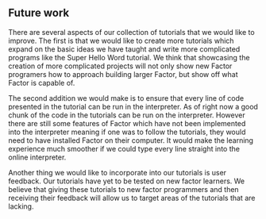 ## Future work

There are several aspects of our collection of tutorials that we would
like to improve.  The first is that we would like to create more
tutorials which expand on the basic ideas we have taught and write
more complicated programs like the Super Hello Word tutorial.  We
think that showcasing the creation of more complicated projects will
not only show new Factor programers how to approach building larger
Factor, but show off what Factor is capable of.

The second addition we would make is to ensure that every line of code
presented in the tutorial can be run in the interpreter.  As of right
now a good chunk of the code in the tutorials can be run on the
interpreter.  However there are still some features of Factor which
have not been implemented into the interpreter meaning if one was to
follow the tutorials, they would need to have installed Factor on
their computer.  It would make the learning experience much smoother
if we could type every line straight into the online interpreter.

Another thing we would like to incorporate into our tutorials is user
feedback.  Our tutorials have yet to be tested on new factor learners.
We believe that giving these tutorials to new factor programmers and
then receiving their feedback will allow us to target areas of the
tutorials that are lacking.
